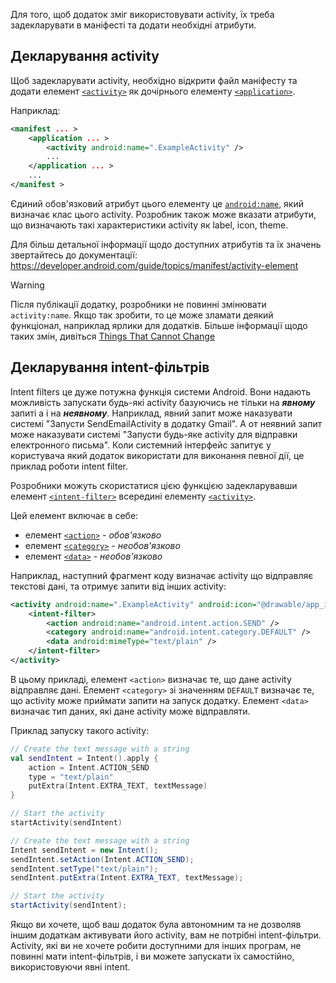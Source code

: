 Для того, щоб додаток зміг використовувати activity, їх треба задекларувати в маніфесті та додати необхідні атрибути.

## Декларування activity

Щоб задекларувати activity, необхідно відкрити файл маніфесту та додати елемент [`<activity>`](https://developer.android.com/guide/topics/manifest/activity-element) як дочірнього елементу [`<application>`](https://developer.android.com/guide/topics/manifest/application-element). 

Наприклад:
```xml
<manifest ... >
	<application ... >
		<activity android:name=".ExampleActivity" />
		...
	</application ... >
	...
</manifest >
```

Єдиний обов'язковий атрибут цього елементу це [`android:name`](https://developer.android.com/guide/topics/manifest/activity-element#nm), який визначає клас цього activity. Розробник також може вказати атрибути, що визначають такі характеристики activity як label, icon, theme.

Для більш детальної інформації щодо доступних атрибутів та їх значень звертайтесь до документації:
https://developer.android.com/guide/topics/manifest/activity-element

> [!Warning]
> Після публікації додатку, розробники не повинні змінювати `activity:name`. Якщо так зробити, то це може зламати деякий функціонал, наприклад ярлики для додатків. Більше інформації щодо таких змін, дивіться [Things That Cannot Change](http://android-developers.blogspot.com/2011/06/things-that-cannot-change.html)

## Декларування intent-фільтрів

Intent filters це дуже потужна функція системи Android. Вони надають можливість запускати будь-які activity базуючись не тільки на ***явному*** запиті а і на ***неявному***. Наприклад, явний запит може наказувати системі "Запусти SendEmailActivity в додатку Gmail". А от неявний запит може наказувати системі "Запусти будь-яке activity для відправки електронного письма". Коли системний інтерфейс запитує у користувача який додаток використати для виконання певної дії, це приклад роботи intent filter.

Розробники можуть скористатися цією функцією задекларувавши елемент [`<intent-filter>`](https://developer.android.com/guide/topics/manifest/intent-filter-element) всередині елементу [`<activity>`](https://developer.android.com/guide/topics/manifest/activity-element).

Цей елемент включає в себе:
- елемент [`<action>`](https://developer.android.com/guide/topics/manifest/action-element) - *обов'язково*
- елемент [`<category>`](https://developer.android.com/guide/topics/manifest/category-element) - *необов'язково*
- елемент [`<data>`](https://developer.android.com/guide/topics/manifest/data-element) - *необов'язково*

Наприклад, наступний фрагмент коду визначає activity що відправляє текстові дані, та отримує запити від інших activity:
```xml
<activity android:name=".ExampleActivity" android:icon="@drawable/app_icon">
	<intent-filter>
		<action android:name="android.intent.action.SEND" />
		<category android:name="android.intent.category.DEFAULT" />
		<data android:mimeType="text/plain" />
	</intent-filter>  
</activity>
```

В цьому прикладі, елемент `<action>` визначає те, що дане activity відправляє дані. Елемент `<category>` зі значенням `DEFAULT` визначає те, що activity може приймати запити на запуск додатку. Елемент `<data>` визначає тип даних, які дане activity може відправляти.

Приклад запуску такого activity:
```kotlin
// Create the text message with a string
val sendIntent = Intent().apply {
	action = Intent.ACTION_SEND
	type = "text/plain"
	putExtra(Intent.EXTRA_TEXT, textMessage)
}

// Start the activity
startActivity(sendIntent)
```

```java
// Create the text message with a string  
Intent sendIntent = new Intent();  
sendIntent.setAction(Intent.ACTION_SEND);  
sendIntent.setType("text/plain");  
sendIntent.putExtra(Intent.EXTRA_TEXT, textMessage);  

// Start the activity  
startActivity(sendIntent);
```

Якщо ви хочете, щоб ваш додаток була автономним та не дозволяв іншим додаткам активувати його activity, вам не потрібні intent-фільтри. Activity, які ви не хочете робити доступними для інших програм, не повинні мати intent-фільтрів, і ви можете запускати їх самостійно, використовуючи явні intent.
